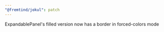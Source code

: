 ```yaml
---
"@fremtind/jokul": patch
---
```


ExpandablePanel's filled version now has a border in forced-colors mode
